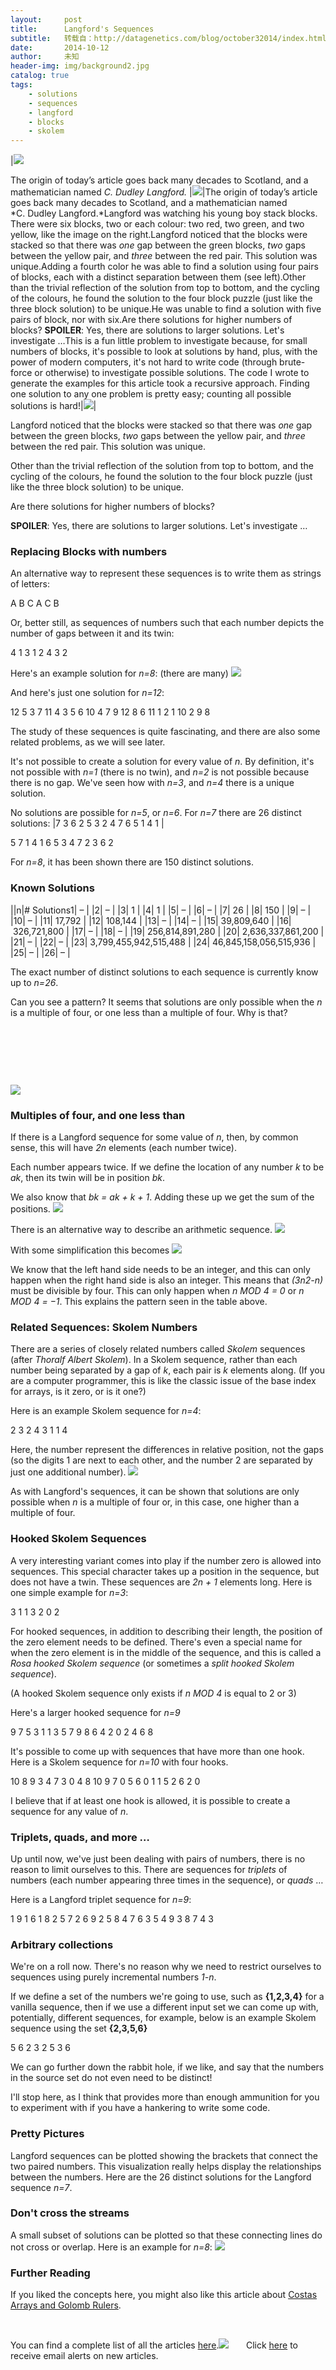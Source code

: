 ```yaml
---
layout:     post
title:      Langford's Sequences
subtitle:   转载自：http://datagenetics.com/blog/october32014/index.html
date:       2014-10-12
author:     未知
header-img: img/background2.jpg
catalog: true
tags:
    - solutions
    - sequences
    - langford
    - blocks
    - skolem
---
```











|![](http://datagenetics.com/blog/october32014/8s.png)


The origin of today’s article goes back many decades to Scotland, and a mathematician named *C. Dudley Langford.*
|![](http://datagenetics.com/blog/october32014/8s.png)|The origin of today’s article goes back many decades to Scotland, and a mathematician named *C. Dudley Langford.*Langford was watching his young boy stack blocks. There were six blocks, two or each colour: two red, two green, and two yellow, like the image on the right.Langford noticed that the blocks were stacked so that there was *one* gap between the green blocks, *two* gaps between the yellow pair, and *three* between the red pair. This solution was unique.Adding a fourth color he was able to find a solution using four pairs of blocks, each with a distinct separation between them (see left).Other than the trivial reflection of the solution from top to bottom, and the cycling of the colours, he found the solution to the four block puzzle (just like the three block solution) to be unique.He was unable to find a solution with five pairs of block, nor with six.Are there solutions for higher numbers of blocks? **SPOILER**: Yes, there are solutions to larger solutions. Let's investigate …This is a fun little problem to investigate because, for small numbers of blocks, it's possible to look at solutions by hand, plus, with the power of modern computers, it's not hard to write code (through brute-force or otherwise) to investigate possible solutions. The code I wrote to generate the examples for this article took a recursive approach. Finding one solution to any one problem is pretty easy; counting all possible solutions is hard!|![](http://datagenetics.com/blog/october32014/6s.png)|

Langford noticed that the blocks were stacked so that there was *one* gap between the green blocks, *two* gaps between the yellow pair, and *three* between the red pair. This solution was unique.

Other than the trivial reflection of the solution from top to bottom, and the cycling of the colours, he found the solution to the four block puzzle (just like the three block solution) to be unique.

Are there solutions for higher numbers of blocks?

**SPOILER**: Yes, there are solutions to larger solutions. Let's investigate …

### Replacing Blocks with numbers

An alternative way to represent these sequences is to write them as strings of letters:

A B C A C B

Or, better still, as sequences of numbers such that each number depicts the number of gaps between it and its twin:

4 1 3 1 2 4 3 2

Here's an example solution for *n=8*: (there are many)
![](http://datagenetics.com/blog/october32014/l8.png)


And here's just one solution for *n=12*:

12 5 3 7 11 4 3 5 6 10 4 7 9 12 8 6 11 1 2 1 10 2 9 8

The study of these sequences is quite fascinating, and there are also some related problems, as we will see later.

It's not possible to create a solution for every value of *n*. By definition, it's not possible with *n=1* (there is no twin), and *n=2* is not possible because there is no gap. We've seen how with *n=3*, and *n=4* there is a unique solution.

No solutions are possible for *n=5*, or *n=6*. For *n=7* there are 26 distinct solutions:
|7 3 6 2 5 3 2 4 7 6 5 1 4 1 |


5 7 1 4 1 6 5 3 4 7 2 3 6 2 

For *n=8*, it has been shown there are 150 distinct solutions.

### Known Solutions
||n|# Solutions1| – |
|2| – |
|3| 1 |
|4| 1 |
|5| – |
|6| – |
|7| 26 |
|8| 150 |
|9| – |
|10| – |
|11| 17,792 |
|12| 108,144 |
|13| – |
|14| – |
|15| 39,809,640 |
|16| 326,721,800 |
|17| – |
|18| – |
|19| 256,814,891,280 |
|20| 2,636,337,861,200 |
|21| – |
|22| – |
|23| 3,799,455,942,515,488 |
|24| 46,845,158,056,515,936 |
|25| – |
|26| – |

The exact number of distinct solutions to each sequence is currently know up to *n=26*.

Can you see a pattern? It seems that solutions are only possible when the *n* is a multiple of four, or one less than a multiple of four. Why is that?

 

 

 

![](http://datagenetics.com/blog/october32014/small.png)


### Multiples of four, and one less than

If there is a Langford sequence for some value of *n*, then, by common sense, this will have *2n* elements (each number twice).

Each number appears twice. If we define the location of any number *k* to be *ak*, then its twin will be in position *bk*.

We also know that *bk = ak + k + 1*. Adding these up we get the sum of the positions.
![](http://datagenetics.com/blog/october32014/eq0.png)


There is an alternative way to describe an arithmetic sequence.
![](http://datagenetics.com/blog/october32014/eq1.png)


With some simplification this becomes
![](http://datagenetics.com/blog/october32014/eq2.png)


We know that the left hand side needs to be an integer, and this can only happen when the right hand side is also an integer. This means that *(3n2-n)* must be divisible by four. This can only happen when *n MOD 4 = 0* or *n MOD 4 = −1*. This explains the pattern seen in the table above.

### Related Sequences: Skolem Numbers

There are a series of closely related numbers called *Skolem* sequences (after *Thoralf Albert Skolem*). In a Skolem sequence, rather than each number being separated by a gap of *k*, each pair is *k* elements along. (If you are a computer programmer, this is like the classic issue of the base index for arrays, is it zero, or is it one?)

Here is an example Skolem sequence for *n=4*:

2 3 2 4 3 1 1 4

Here, the number represent the differences in relative position, not the gaps (so the digits 1 are next to each other, and the number 2 are separated by just one additional number).
![](http://datagenetics.com/blog/october32014/sk.png)


As with Langford's sequences, it can be shown that solutions are only possible when *n* is a multiple of four or, in this case, one higher than a multiple of four.

### Hooked Skolem Sequences

A very interesting variant comes into play if the number zero is allowed into sequences. This special character takes up a position in the sequence, but does not have a twin. These sequences are *2n + 1* elements long. Here is one simple example for *n=3*:

3 1 1 3 2 0 2

For hooked sequences, in addition to describing their length, the position of the zero element needs to be defined. There's even a special name for when the zero element is in the middle of the sequence, and this is called a *Rosa hooked Skolem sequence* (or sometimes a *split hooked Skolem sequence*).

(A hooked Skolem sequence only exists if *n MOD 4* is equal to 2 or 3)

Here's a larger hooked sequence for *n=9*

9 7 5 3 1 1 3 5 7 9 8 6 4 2 0 2 4 6 8

It's possible to come up with sequences that have more than one hook. Here is a Skolem sequence for *n=10* with four hooks.

10 8 9 3 4 7 3 0 4 8 10 9 7 0 5 6 0 1 1 5 2 6 2 0

I believe that if at least one hook is allowed, it is possible to create a sequence for any value of *n*.

### Triplets, quads, and more …

Up until now, we've just been dealing with pairs of numbers, there is no reason to limit ourselves to this. There are sequences for *triplets* of numbers (each number appearing three times in the sequence), or *quads* …

Here is a Langford triplet sequence for *n=9*:

1 9 1 6 1 8 2 5 7 2 6 9 2 5 8 4 7 6 3 5 4 9 3 8 7 4 3

### Arbitrary collections

We're on a roll now. There's no reason why we need to restrict ourselves to sequences using purely incremental numbers *1-n*.

If we define a set of the numbers we're going to use, such as **{1,2,3,4}** for a vanilla sequence, then if we use a different input set we can come up with, potentially, different sequences, for example, below is an example Skolem sequence using the set **{2,3,5,6}** 

5 6 2 3 2 5 3 6

We can go further down the rabbit hole, if we like, and say that the numbers in the source set do not even need to be distinct!

I'll stop here, as I think that provides more than enough ammunition for you to experiment with if you have a hankering to write some code.

### Pretty Pictures

Langford sequences can be plotted showing the brackets that connect the two paired numbers. This visualization really helps display the relationships between the numbers. Here are the 26 distinct solutions for the Langford sequence *n=7*.

### Don't cross the streams

A small subset of solutions can be plotted so that these connecting lines do not cross or overlap. Here is an example for *n=8*:
![](http://datagenetics.com/blog/october32014/non.png)




















### Further Reading

If you liked the concepts here, you might also like this article about [Costas Arrays and Golomb Rulers](http://datagenetics.com/blog/february22013/index.html).

 

You can find a complete list of all the articles [here](/blog.html).![](http://datagenetics.com/images/n.gif)
      Click [here](http://datagenetics.com/newsletter/subscribe.html) to receive email alerts on new articles.
